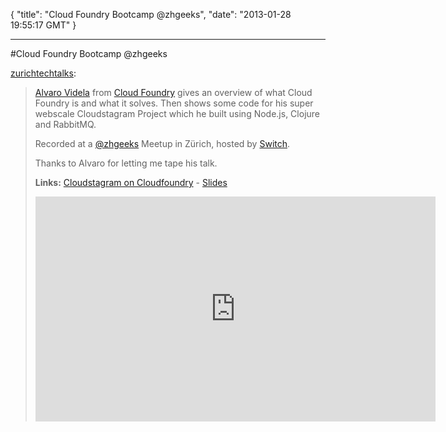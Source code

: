 {
  "title": "Cloud Foundry Bootcamp @zhgeeks",
  "date": "2013-01-28 19:55:17 GMT"
}

---

#Cloud Foundry Bootcamp @zhgeeks
<p><a class="tumblr_blog" href="http://zurichtechtalks.ch/post/41347982488/cloud-foundry-bootcamp-zhgeeks">zurichtechtalks</a>:</p>
<blockquote>
<p><a href="http://twitter.com/old_sound">Alvaro Videla</a> from <a href="http://cloudfoundry.org">Cloud Foundry</a> gives an overview of what Cloud Foundry is and what it solves. Then shows some code for his super webscale Cloudstagram Project which he built using Node.js, Clojure and RabbitMQ.</p>
<p>Recorded at a <a href="https://twitter.com/zhgeeks">@zhgeeks</a> Meetup in Z&uuml;rich, hosted by <a href="http://www.switch.ch">Switch</a>.</p>
<p>Thanks to Alvaro for letting me tape his talk.</p>
<p><strong>Links:</strong> <a href="http://cloudstagram.cloudfoundry.com">Cloudstagram on Cloudfoundry</a> - <a href="http://www.slideshare.net/old_sound/cloud-foundry-bootcamp-15287899">Slides</a></p>
<div><iframe frameborder="0" height="360" src="http://www.youtube.com/embed/WvurETLow7k" width="640"></iframe></div>
</blockquote>
<p></p>